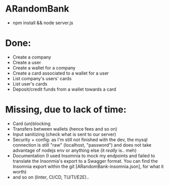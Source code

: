 # ARandomBank

- npm install && node server.js

# Done:
  - Create a company
  - Create a user
  - Create a wallet for a company
  - Create a card associated to a wallet for a user
  - List company's users' cards
  - List user's cards
  - Deposit/credit funds from a wallet towards a card
  
# Missing, due to lack of time:
  - Card (un)blocking
  - Transfers between wallets (hence fees and so on)
  - Input sanitizing (check what is sent to our server)
  - Security + config: as I'm still not finished with the dev, the mysql connection is still "raw" (localhost, "password") and does not take advantage of nodejs env or anything else (it *really* is.. meh)
  - Documentation (I used Insomnia to mock my endpoints and failed to translate the Insonmia's export to a Swagger format. You can find the Insomnia export within the git [ARandomBank-insomnia.json], for what it worth)
  - and so on (linter, CI/CD, TU/TI/E2E)..
